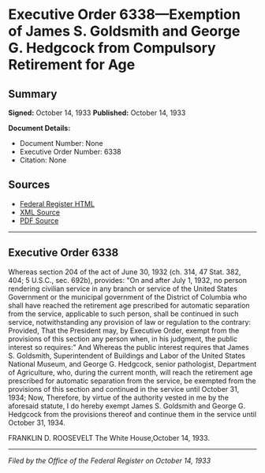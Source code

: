 # Executive Order 6338—Exemption of James S. Goldsmith and George G. Hedgcock from Compulsory Retirement for Age

## Summary

**Signed:** October 14, 1933
**Published:** October 14, 1933

**Document Details:**
- Document Number: None
- Executive Order Number: 6338
- Citation: None

## Sources
- [Federal Register HTML](https://www.presidency.ucsb.edu/documents/executive-order-6338-exemption-james-s-goldsmith-and-george-g-hedgcock-from-compulsory)
- [XML Source](None)
- [PDF Source](None)

---

## Executive Order 6338

Whereas section 204 of the act of June 30, 1932 (ch. 314, 47 Stat. 382, 404; 5 U.S.C., sec. 692b), provides:
"On and after July 1, 1932, no person rendering civilian service in any branch or service of the United States Government or the municipal government of the District of Columbia who shall have reached the retirement age prescribed for automatic separation from the service, applicable to such person, shall be continued in such service, notwithstanding any provision of law or regulation to the contrary: Provided, That the President may, by Executive Order, exempt from the provisions of this section any person when, in his judgment, the public interest so requires:"
And Whereas the public interest requires that James S. Goldsmith, Superintendent of Buildings and Labor of the United States National Museum, and George G. Hedgcock, senior pathologist, Department of Agriculture, who, during the current month, will reach the retirement age prescribed for automatic separation from the service, be exempted from the provisions of this section and continued in the service until October 31, 1934;
Now, Therefore, by virtue of the authority vested in me by the aforesaid statute, I do hereby exempt James S. Goldsmith and George G. Hedgcock from the provisions thereof and continue them in the service until October 31, 1934.

FRANKLIN D. ROOSEVELT
The White House,October 14, 1933.

---

*Filed by the Office of the Federal Register on October 14, 1933*
